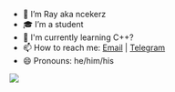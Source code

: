- 🔭 I’m Ray aka ncekerz
- 🎓 I’m a student 
- 🌱 I'm currently learning C++?
- 📫 How to reach me: [Email](mailto:vincentrayananda@gmail.com) | [Telegram](https://t.me/rayrzy)
- 😄 Pronouns: he/him/his

<a href="https://bit.ly/2PR9PRp"><img align="center" src="https://github-readme-stats.vercel.app/api?username=ncekerz&count_private=true&include_all_commits=true&show_icons=true&bg_color=30,870000,190a05&title_color=fff&text_color=fff"/></a>
